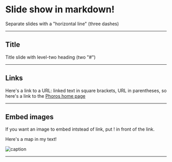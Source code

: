 # Slide show in markdown! #

Separate slides with a "horizontal line" (three dashes)

---

## Title ##


Title slide with level-two heading (two "#")


---

## Links ##

Here's a link to a URL:  linked text in square brackets, URL in parentheses, so here's a link to the
[Phoros home page](http://beta.hpcc.uh.edu/tomcat/phoros/)

---

## Embed images ##

If you want an image to embed intstead of link, put ! in front of the link.

Here's a map in my text!

![caption](2-map.jpg)

---
